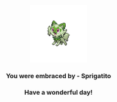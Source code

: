 <p align="center">
    <img src="https://raw.githubusercontent.com/PokeAPI/sprites/master/sprites/pokemon/906.png" width="150" height="150">
</p>
<h3 align="center">You were embraced by - <b>Sprigatito</b></h3>
<h3 align="center">Have a wonderful day!</h3>

